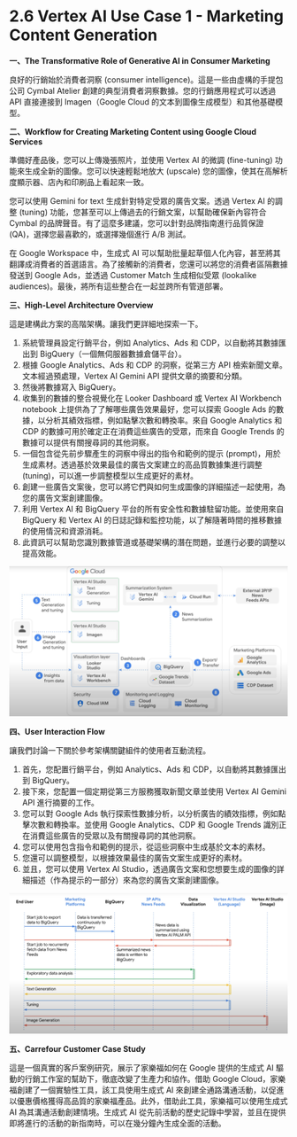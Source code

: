 # 2.6 Vertex AI Use Case 1 - Marketing Content Generation

**一、The Transformative Role of Generative AI in Consumer Marketing**

良好的行銷始於消費者洞察 (consumer intelligence)。這是一些由虛構的手提包公司 Cymbal Atelier 創建的典型消費者洞察數據。您的行銷應用程式可以透過 API 直接連接到 Imagen（Google Cloud 的文本到圖像生成模型）和其他基礎模型。

**二、Workflow for Creating Marketing Content using Google Cloud Services**

準備好產品後，您可以上傳幾張照片，並使用 Vertex AI 的微調 (fine-tuning) 功能來生成全新的圖像。您可以快速輕鬆地放大 (upscale) 您的圖像，使其在高解析度顯示器、店內和印刷品上看起來一致。

您可以使用 Gemini for text 生成針對特定受眾的廣告文案。透過 Vertex AI 的調整 (tuning) 功能，您甚至可以上傳過去的行銷文案，以幫助確保新內容符合 Cymbal 的品牌聲音。有了這麼多建議，您可以針對品牌指南進行品質保證 (QA)，選擇您最喜歡的，或選擇幾個進行 A/B 測試。

在 Google Workspace 中，生成式 AI 可以幫助批量起草個人化內容，甚至將其翻譯成消費者的首選語言。為了接觸新的消費者，您還可以將您的消費者區隔數據發送到 Google Ads，並透過 Customer Match 生成相似受眾 (lookalike audiences)。最後，將所有這些整合在一起並跨所有管道部署。

**三、High-Level Architecture Overview**

這是建構此方案的高階架構。讓我們更詳細地探索一下。

1. 系統管理員設定行銷平台，例如 Analytics、Ads 和 CDP，以自動將其數據匯出到 BigQuery（一個無伺服器數據倉儲平台）。
2. 根據 Google Analytics、Ads 和 CDP 的洞察，從第三方 API 檢索新聞文章。文本經過預處理，Vertex AI Gemini API 提供文章的摘要和分類。
3. 然後將數據寫入 BigQuery。
4. 收集到的數據的整合視覺化在 Looker Dashboard 或 Vertex AI Workbench notebook 上提供為了了解哪些廣告效果最好，您可以探索 Google Ads 的數據，以分析其績效指標，例如點擊次數和轉換率。來自 Google Analytics 和 CDP 的數據可用於確定正在消費這些廣告的受眾，而來自 Google Trends 的數據可以提供有關搜尋詞的其他洞察。
5. 一個包含從先前步驟產生的洞察中得出的指令和範例的提示 (prompt)，用於生成素材。透過基於效果最佳的廣告文案建立的高品質數據集進行調整 (tuning)，可以進一步調整模型以生成更好的素材。
6. 創建一些廣告文案後，您可以將它們與如何生成圖像的詳細描述一起使用，為您的廣告文案創建圖像。
7. 利用 Vertex AI 和 BigQuery 平台的所有安全性和數據駐留功能。並使用來自 BigQuery 和 Vertex AI 的日誌記錄和監控功能，以了解隨著時間的推移數據的使用情況和資源消耗。
8. 此資訊可以幫助您識別數據管道或基礎架構的潛在問題，並進行必要的調整以提高效能。

![gh](https://raw.githubusercontent.com/SeanChenR/img_gif/main/myimage/1742203585000tneusn.png)

**四、User Interaction Flow**

讓我們討論一下關於參考架構關鍵組件的使用者互動流程。
1. 首先，您配置行銷平台，例如 Analytics、Ads 和 CDP，以自動將其數據匯出到 BigQuery。
2. 接下來，您配置一個定期從第三方服務獲取新聞文章並使用 Vertex AI Gemini API 進行摘要的工作。
3. 您可以對 Google Ads 執行探索性數據分析，以分析廣告的績效指標，例如點擊次數和轉換率。並使用 Google Analytics、CDP 和 Google Trends 識別正在消費這些廣告的受眾以及有關搜尋詞的其他洞察。
4. 您可以使用包含指令和範例的提示，從這些洞察中生成基於文本的素材。
5. 您還可以調整模型，以根據效果最佳的廣告文案生成更好的素材。
6. 並且，您可以使用 Vertex AI Studio，透過廣告文案和您想要生成的圖像的詳細描述（作為提示的一部分）來為您的廣告文案創建圖像。

![gh](https://raw.githubusercontent.com/SeanChenR/img_gif/main/myimage/1742203690000vmu31u.png)

**五、Carrefour Customer Case Study**

這是一個真實的客戶案例研究，展示了家樂福如何在 Google 提供的生成式 AI 驅動的行銷工作室的幫助下，徹底改變了生產力和協作。借助 Google Cloud，家樂福創建了一個實驗性工具，該工具使用生成式 AI 來創建全通路溝通活動，以促進以優惠價格獲得高品質的家樂福產品。此外，借助此工具，家樂福可以使用生成式 AI 為其溝通活動創建情境。生成式 AI 從先前活動的歷史記錄中學習，並且在提供即將進行的活動的新指南時，可以在幾分鐘內生成全面的活動。
